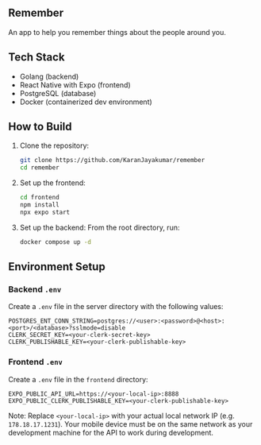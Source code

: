 ## Remember

An app to help you remember things about the people around you.

## Tech Stack

* Golang (backend)
* React Native with Expo (frontend)
* PostgreSQL (database)
* Docker (containerized dev environment)

## How to Build

1. Clone the repository:

   ```bash
   git clone https://github.com/KaranJayakumar/remember
   cd remember
   ```

2. Set up the frontend:

   ```bash
   cd frontend
   npm install
   npx expo start
   ```

3. Set up the backend:
   From the root directory, run:

   ```bash
   docker compose up -d
   ```

## Environment Setup

### Backend `.env`

Create a `.env` file in the server directory with the following values:

```
POSTGRES_ENT_CONN_STRING=postgres://<user>:<password>@<host>:<port>/<database>?sslmode=disable
CLERK_SECRET_KEY=<your-clerk-secret-key>
CLERK_PUBLISHABLE_KEY=<your-clerk-publishable-key>
```

### Frontend `.env`

Create a `.env` file in the `frontend` directory:

```
EXPO_PUBLIC_API_URL=https://<your-local-ip>:8888
EXPO_PUBLIC_CLERK_PUBLISHABLE_KEY=<your-clerk-publishable-key>
```

Note: Replace `<your-local-ip>` with your actual local network IP (e.g. `178.18.17.1231`). Your mobile device must be on the same network as your development machine for the API to work during development.
